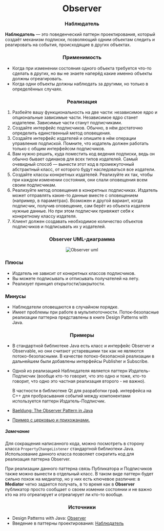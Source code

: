 <h1 align="center">
   Observer
</h1>
<h3 align="center">
   Наблюдатель
</h3>

**Наблюдатель** — это поведенческий паттерн проектирования, который создаёт механизм подписки, позволяющий одним
объектам следить и реагировать на события, происходящие в других объектах.

<h3 align="center">
   Применимость
</h3>

- Когда при изменении состояния одного объекта требуется что-то сделать в других, но вы не знаете наперёд какие именно
  объекты должны отреагировать.
- Когда одни объекты должны наблюдать за другими, но только в определённых случаях.

<h3 align="center">
   Реализация
</h3>

1. Разбейте вашу функциональность на две части:   независимое ядро и опциональные зависимые части. Независимое ядро
   станет издателем. Зависимые части станут подписчиками.
2. Создайте интерфейс подписчиков. Обычно, в нём достаточно определить единственный метод оповещения.
3. Создайте интерфейс издателей и опишите в нём операции управления подпиской. Помните, что издатель должен работать
   только с общим интерфейсом подписчиков.
4. Вам нужно решить, куда поместить код ведения подписки, ведь он обычно бывает одинаков для всех типов издателей. Самый
   очевидный способ — вынести этот код в промежуточный абстрактный класс, от которого будут наследоваться все издатели.
5. Создайте классы конкретных издателей. Реализуйте их так, чтобы при каждом изменении состояния, они слали оповещения
   всем своим подписчикам.
6. Реализуйте метод оповещения в конкретных подписчиках. Издатель может отправлять какие-то данные вместе с
   оповещением (например, в параметрах). Возможен и другой вариант, когда подписчик, получив оповещение, сам берёт из
   объекта издателя нужные данные. Но при этом подписчик привяжет себя к конкретному классу издателя.
7. Клиент должен создавать необходимое количество объектов подписчиков и подписывать их у издателей.

<h3 align="center">
   Observer UML-диаграмма
</h3>

<p align="center">
   <img src=https://github.com/evilpeopletyranny/JavaDesignPatterns/blob/main/patterns/src/behavior/observer/diagram.png alt="Observer uml">
</p>

<h3>Плюсы</h3>

- Издатель не зависит от конкретных классов подписчиков.
- Вы можете подписывать и отписывать получателей на лету.
- Реализует принцип открытости/закрытости.

<h3>Минусы</h3>

- Наблюдатели оповещаются в случайном порядке.
- Имеет проблемы при работе в мультипоточности. Поток-безопасные реализации паттерна представлены в книге Design
  Patterns with Java.

<h3 align="center">
   Примеры
</h3>

- В стандартной библиотеке Java есть класс и интерфейс Observer и Observable, но они считают устаревшими так как не
  являются потоко-безопасными. В качестве потоко-безопасной реализации в дальнейшем были добавлены интерфейсы Publisher
  и Subscribe.
- Одной из реализацией Наблюдателя является паттерн Издатель-Подписчик (вообще кто-то говорит, что это одно и тоже,
  кто-то говорит, что одно это частная реализация второго - не важно).

  В частности в библиотеке Qt для разработки граф. интерфейса на С++ для пробрасывания событий между компонентами
  используется паттерн Издатель-Подписчик.

- [Baeldung: The Observer Pattern in Java](https://www.baeldung.com/java-observer-pattern)
- [Пример с церковью и прихожанами.](https://github.com/evilpeopletyranny/JavaDesignPatterns/blob/main/patterns/src/behavior/observer/code/)

<h5>
    Замечание
</h5>

Для сокращения написанного кода, можно посмотреть в сторону класса ```PropertyChangeListener``` стандартной библиотеки
Java. Использование данного класса позволяет сократить код для реализация паттерна Observer.

При реализации данного паттерна связь Публикатора и Подписчиков также можно вынести в отдельный класс. В таком виде
паттерн будет сильно похож на медиатор, но у них есть ключевое различие: в **Mediator** четко задается получать, в то
время как в **Observer** публикатор просто сообщает о своем измении состоянии и не важно кто на это отреагирует и
отреагирует ли кто-то вообще.

<h3 align="center">
   Источники
</h3>

- Design Patterns with
  Java: [Observer](https://github.com/evilpeopletyranny/JavaDesignPatterns/blob/main/patterns/src/behavior/observer/books/Olaf%20Musch%20EN.pdf)
- Введение в паттерны
  проектирования: [Наблюдатель](https://github.com/evilpeopletyranny/JavaDesignPatterns/blob/main/patterns/src/behavior/observer/books/Alexander%20Shvets%20RU.pdf)